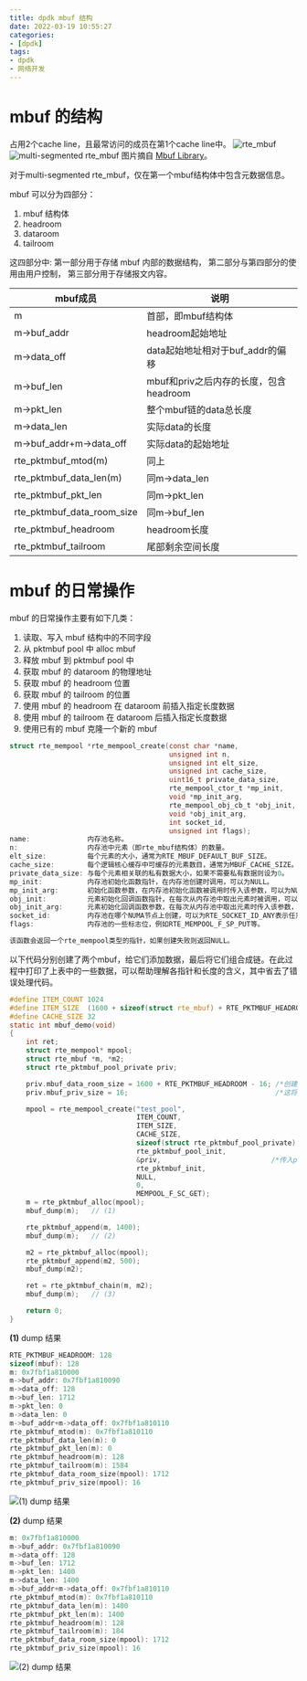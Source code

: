 ```yaml
---
title: dpdk mbuf 结构
date: 2022-03-19 10:55:27
categories:
- [dpdk]
tags:
- dpdk
- 网络开发
---
```


# mbuf 的结构
占用2个cache line，且最常访问的成员在第1个cache line中。
![rte_mbuf](../../../../../medias/images_0/dpdk_mbuf_结构_image-1.png)
![multi-segmented rte_mbuf](../../../../../medias/images_0/dpdk_mbuf_结构_image.png)
图片摘自 [Mbuf Library](https://doc.dpdk.org/guides/prog_guide/mbuf_lib.html)。

对于multi-segmented rte_mbuf，仅在第一个mbuf结构体中包含元数据信息。

mbuf 可以分为四部分：
1. mbuf 结构体
2. headroom
3. dataroom
4. tailroom

这四部分中:
    第一部分用于存储 mbuf 内部的数据结构，
    第二部分与第四部分的使用由用户控制，
    第三部分用于存储报文内容。

|mbuf成员                   |说明                                  |
|---------------------------|-------------------------------------|
|m	                        |首部，即mbuf结构体                    |
|m->buf_addr	            |headroom起始地址                      |
|m->data_off	            |data起始地址相对于buf_addr的偏移       |
|m->buf_len	                |mbuf和priv之后内存的长度，包含headroom  |
|m->pkt_len	                |整个mbuf链的data总长度                 |
|m->data_len	            |实际data的长度                         |
|m->buf_addr+m->data_off	|实际data的起始地址                      |
|rte_pktmbuf_mtod(m)	    |同上                                   |
|rte_pktmbuf_data_len(m)	|同m->data_len                          |
|rte_pktmbuf_pkt_len	    |同m->pkt_len                           |
|rte_pktmbuf_data_room_size	|同m->buf_len                           |
|rte_pktmbuf_headroom	    |headroom长度                           |
|rte_pktmbuf_tailroom	    |尾部剩余空间长度                        |

# mbuf 的日常操作
mbuf 的日常操作主要有如下几类：
1. 读取、写入 mbuf 结构中的不同字段
2. 从 pktmbuf pool 中 alloc  mbuf
3. 释放 mbuf 到 pktmbuf pool 中
4. 获取 mbuf 的 dataroom 的物理地址
5. 获取 mbuf 的 headroom 位置
6. 获取 mbuf 的 tailroom 的位置
7. 使用 mbuf 的 headroom 在 dataroom 前插入指定长度数据
8. 使用 mbuf 的 tailroom 在 dataroom 后插入指定长度数据
9. 使用已有的 mbuf 克隆一个新的 mbuf
```c
struct rte_mempool *rte_mempool_create(const char *name,
                                       unsigned int n,
                                       unsigned int elt_size,
                                       unsigned int cache_size,
                                       uint16_t private_data_size,
                                       rte_mempool_ctor_t *mp_init,
                                       void *mp_init_arg,
                                       rte_mempool_obj_cb_t *obj_init,
                                       void *obj_init_arg,
                                       int socket_id,
                                       unsigned int flags);
name:              内存池名称。
n:                 内存池中元素（即rte_mbuf结构体）的数量。
elt_size:          每个元素的大小，通常为RTE_MBUF_DEFAULT_BUF_SIZE。
cache_size:        每个逻辑核心缓存中可缓存的元素数目，通常为MBUF_CACHE_SIZE。
private_data_size: 与每个元素相关联的私有数据大小，如果不需要私有数据则设为0。
mp_init:           内存池初始化函数指针，在内存池创建时调用，可以为NULL。
mp_init_arg:       初始化函数参数，在内存池初始化函数被调用时传入该参数，可以为NULL。
obj_init:          元素初始化回调函数指针，在每次从内存池中取出元素时被调用，可以为NULL。
obj_init_arg:      元素初始化回调函数参数，在每次从内存池中取出元素时传入该参数，可以为NULL。
socket_id:         内存池在哪个NUMA节点上创建，可以为RTE_SOCKET_ID_ANY表示任意节点。
flags:             内存池的一些标志位，例如RTE_MEMPOOL_F_SP_PUT等。

该函数会返回一个rte_mempool类型的指针，如果创建失败则返回NULL。
```

以下代码分别创建了两个mbuf，给它们添加数据，最后将它们组合成链。在此过程中打印了上表中的一些数据，可以帮助理解各指针和长度的含义，其中省去了错误处理代码。
```c
#define ITEM_COUNT 1024
#define ITEM_SIZE  (1600 + sizeof(struct rte_mbuf) + RTE_PKTMBUF_HEADROOM)
#define CACHE_SIZE 32
static int mbuf_demo(void)
{
    int ret;
    struct rte_mempool* mpool;
    struct rte_mbuf *m, *m2;
    struct rte_pktmbuf_pool_private priv;

    priv.mbuf_data_room_size = 1600 + RTE_PKTMBUF_HEADROOM - 16; /*创建mempool时传入了priv，1548                              */
    priv.mbuf_priv_size = 16;                                    /*这将在每个mbuf的首部后面添加16字节的私有数据,然后才是head room*/

    mpool = rte_mempool_create("test_pool",
                               ITEM_COUNT,
                               ITEM_SIZE,
                               CACHE_SIZE,
                               sizeof(struct rte_pktmbuf_pool_private),
                               rte_pktmbuf_pool_init,
                               &priv,                           /*传入priv*/
                               rte_pktmbuf_init,
                               NULL,
                               0,
                               MEMPOOL_F_SC_GET);
    m = rte_pktmbuf_alloc(mpool);
    mbuf_dump(m);   // (1)

    rte_pktmbuf_append(m, 1400);
    mbuf_dump(m);   // (2)

    m2 = rte_pktmbuf_alloc(mpool);
    rte_pktmbuf_append(m2, 500);
    mbuf_dump(m2);

    ret = rte_pktmbuf_chain(m, m2);
    mbuf_dump(m);   // (3)

    return 0;
}
```

**(1)** dump 结果
```c
RTE_PKTMBUF_HEADROOM: 128
sizeof(mbuf): 128
m: 0x7fbf1a810000
m->buf_addr: 0x7fbf1a810090
m->data_off: 128
m->buf_len: 1712
m->pkt_len: 0
m->data_len: 0
m->buf_addr+m->data_off: 0x7fbf1a810110
rte_pktmbuf_mtod(m): 0x7fbf1a810110
rte_pktmbuf_data_len(m): 0
rte_pktmbuf_pkt_len(m): 0
rte_pktmbuf_headroom(m): 128
rte_pktmbuf_tailroom(m): 1584
rte_pktmbuf_data_room_size(mpool): 1712
rte_pktmbuf_priv_size(mpool): 16
```
![(1) dump 结果](../../../../../medias/images_0/dpdk_mbuf_结构_image-2.png)

**(2)** dump 结果
```c
m: 0x7fbf1a810000
m->buf_addr: 0x7fbf1a810090
m->data_off: 128
m->buf_len: 1712
m->pkt_len: 1400
m->data_len: 1400
m->buf_addr+m->data_off: 0x7fbf1a810110
rte_pktmbuf_mtod(m): 0x7fbf1a810110
rte_pktmbuf_data_len(m): 1400
rte_pktmbuf_pkt_len(m): 1400
rte_pktmbuf_headroom(m): 128
rte_pktmbuf_tailroom(m): 184
rte_pktmbuf_data_room_size(mpool): 1712
rte_pktmbuf_priv_size(mpool): 16
```
![(2) dump 结果](../../../../../medias/images_0/dpdk_mbuf_结构_image-3.png)